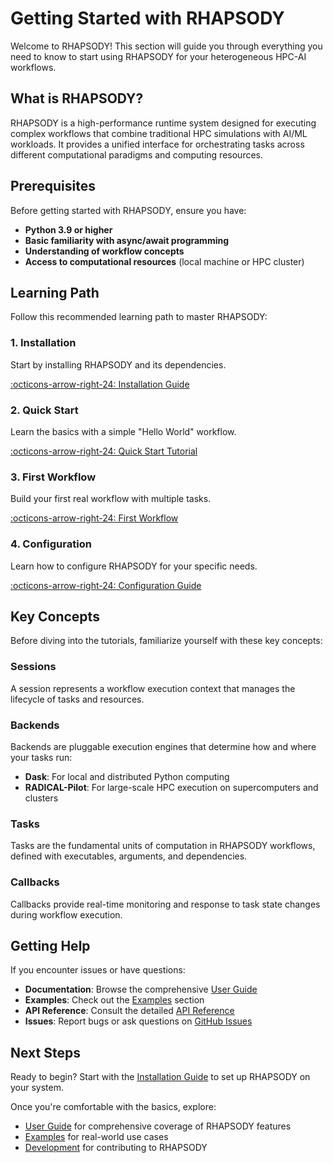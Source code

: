 # Getting Started with RHAPSODY

Welcome to RHAPSODY! This section will guide you through everything you need to know to start using RHAPSODY for your heterogeneous HPC-AI workflows.

## What is RHAPSODY?

RHAPSODY is a high-performance runtime system designed for executing complex workflows that combine traditional HPC simulations with AI/ML workloads. It provides a unified interface for orchestrating tasks across different computational paradigms and computing resources.

## Prerequisites

Before getting started with RHAPSODY, ensure you have:

- **Python 3.9 or higher**
- **Basic familiarity with async/await programming**
- **Understanding of workflow concepts**
- **Access to computational resources** (local machine or HPC cluster)

## Learning Path

Follow this recommended learning path to master RHAPSODY:

### 1. Installation
Start by installing RHAPSODY and its dependencies.

[:octicons-arrow-right-24: Installation Guide](installation.md)

### 2. Quick Start
Learn the basics with a simple "Hello World" workflow.

[:octicons-arrow-right-24: Quick Start Tutorial](quick-start.md)

### 3. First Workflow
Build your first real workflow with multiple tasks.

[:octicons-arrow-right-24: First Workflow](first-workflow.md)

### 4. Configuration
Learn how to configure RHAPSODY for your specific needs.

[:octicons-arrow-right-24: Configuration Guide](configuration.md)

## Key Concepts

Before diving into the tutorials, familiarize yourself with these key concepts:

### Sessions
A session represents a workflow execution context that manages the lifecycle of tasks and resources.

### Backends
Backends are pluggable execution engines that determine how and where your tasks run:
- **Dask**: For local and distributed Python computing
- **RADICAL-Pilot**: For large-scale HPC execution on supercomputers and clusters

### Tasks
Tasks are the fundamental units of computation in RHAPSODY workflows, defined with executables, arguments, and dependencies.

### Callbacks
Callbacks provide real-time monitoring and response to task state changes during workflow execution.

## Getting Help

If you encounter issues or have questions:

- **Documentation**: Browse the comprehensive [User Guide](../user-guide/index.md)
- **Examples**: Check out the [Examples](../examples/index.md) section
- **API Reference**: Consult the detailed [API Reference](../reference/index.md)
- **Issues**: Report bugs or ask questions on [GitHub Issues](https://github.com/radical-cybertools/rhapsody/issues)

## Next Steps

Ready to begin? Start with the [Installation Guide](installation.md) to set up RHAPSODY on your system.

Once you're comfortable with the basics, explore:

- [User Guide](../user-guide/index.md) for comprehensive coverage of RHAPSODY features
- [Examples](../examples/index.md) for real-world use cases
- [Development](../development/index.md) for contributing to RHAPSODY
